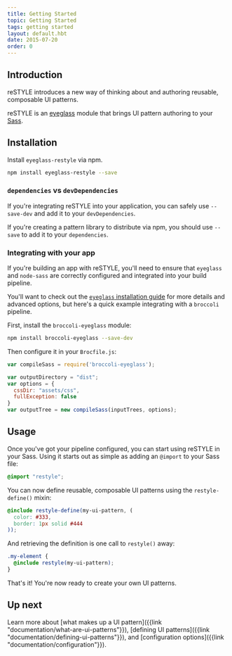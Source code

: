 ```yaml
---
title: Getting Started
topic: Getting Started
tags: getting started
layout: default.hbt
date: 2015-07-20
order: 0
---
```


## Introduction

reSTYLE introduces a new way of thinking about and authoring reusable, composable UI patterns.

reSTYLE is an [eyeglass](http://github.com/sass-eyeglass/eyeglass/) module that brings UI pattern authoring to your [Sass](http://sass-lang.com).

<!-- Learn more about the [philosophy of reSTYLE]({{link "philosophy"}}). -->

## Installation

Install `eyeglass-restyle` via npm.

```sh
npm install eyeglass-restyle --save
```

### `dependencies` vs `devDependencies`

If you're integrating reSTYLE into your application, you can safely use `--save-dev` and add it to your `devDependencies`.

If you're creating a pattern library to distribute via npm, you should use `--save` to add it to your `dependencies`.

### Integrating with your app

If you're building an app with reSTYLE, you'll need to ensure that `eyeglass` and `node-sass` are correctly configured and integrated into your build pipeline.

You'll want to check out the [`eyeglass` installation guide](https://github.com/sass-eyeglass/eyeglass#user-content-installing-eyeglass) for more details and advanced options, but here's a quick example integrating with a `broccoli` pipeline.

First, install the `broccoli-eyeglass` module:
```sh
npm install broccoli-eyeglass --save-dev
```

Then configure it in your `Brocfile.js`:
```js
var compileSass = require('broccoli-eyeglass');

var outputDirectory = "dist";
var options = {
  cssDir: "assets/css",
  fullException: false
}
var outputTree = new compileSass(inputTrees, options);
```

## Usage

Once you've got your pipeline configured, you can start using reSTYLE in your Sass. Using it starts out as simple as adding an `@import` to your Sass file:

```scss
@import "restyle";
```

You can now define reusable, composable UI patterns using the `restyle-define()` mixin:

```scss
@include restyle-define(my-ui-pattern, (
  color: #333,
  border: 1px solid #444
));
```

And retrieving the definition is one call to `restyle()` away:

```scss
.my-element {
  @include restyle(my-ui-pattern);
}
```

That's it! You're now ready to create your own UI patterns.


## Up next

Learn more about [what makes up a UI pattern]({{link "documentation/what-are-ui-patterns"}}), [defining UI patterns]({{link "documentation/defining-ui-patterns"}}), and [configuration options]({{link "documentation/configuration"}}).
